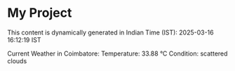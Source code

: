 # My Project

This content is dynamically generated in Indian Time (IST): 2025-03-16 16:12:19 IST


Current Weather in Coimbatore:
Temperature: 33.88 °C
Condition: scattered clouds
